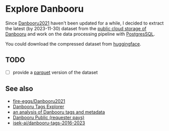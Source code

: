 # Explore Danbooru

Since [Danbooru2021](https://gwern.net/danbooru2021) haven't been updated for a while, I decided to extract the latest (by 2023-11-30) dataset from the [public cloud storage of Danbooru](https://console.cloud.google.com/storage/browser/danbooru_public/data?project=danbooru1) and work on the data processing pipeline with [PostgresSQL](https://www.postgresql.org/).

You could download the compressed dataset from [huggingface](https://huggingface.co/datasets/Crosstyan/danbooru-public).

## TODO

- [ ] provide a [parquet](https://parquet.apache.org/) version of the dataset

## See also

- [fire-eggs/Danbooru2021](https://github.com/fire-eggs/Danbooru2021)
- [Danbooru Tags Explorer](https://nsk.sh/tools/danbooru-tags-explorer/)
- [an analysis of Danbooru tags and metadata](https://nsk.sh/posts/an-analysis-of-danbooru-tags-and-metadata/)
- [Danbooru Public (requester pays)](https://console.cloud.google.com/storage/browser/danbooru_public/data?project=danbooru1)
- [isek-ai/danbooru-tags-2016-2023](https://huggingface.co/datasets/isek-ai/danbooru-tags-2016-2023)

